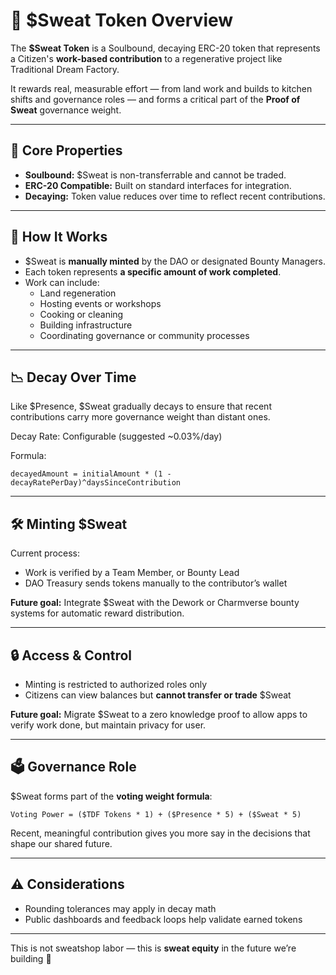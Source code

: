 # 💪 $Sweat Token Overview

The **$Sweat Token** is a Soulbound, decaying ERC-20 token that represents a Citizen's **work-based contribution** to a regenerative project like Traditional Dream Factory.

It rewards real, measurable effort — from land work and builds to kitchen shifts and governance roles — and forms a critical part of the **Proof of Sweat** governance weight.

---

## 🧬 Core Properties
- **Soulbound:** $Sweat is non-transferrable and cannot be traded.
- **ERC-20 Compatible:** Built on standard interfaces for integration.
- **Decaying:** Token value reduces over time to reflect recent contributions.

---

## 🔧 How It Works
- $Sweat is **manually minted** by the DAO or designated Bounty Managers.
- Each token represents **a specific amount of work completed**.
- Work can include:
  - Land regeneration
  - Hosting events or workshops
  - Cooking or cleaning
  - Building infrastructure
  - Coordinating governance or community processes

---

## 📉 Decay Over Time
Like $Presence, $Sweat gradually decays to ensure that recent contributions carry more governance weight than distant ones.

Decay Rate: Configurable (suggested ~0.03%/day)

Formula:
```text
decayedAmount = initialAmount * (1 - decayRatePerDay)^daysSinceContribution
```

---

## 🛠 Minting $Sweat
Current process:
- Work is verified by a Team Member, or Bounty Lead
- DAO Treasury sends tokens manually to the contributor’s wallet

**Future goal:** Integrate $Sweat with the Dework or Charmverse bounty systems for automatic reward distribution.

---

## 🔒 Access & Control
- Minting is restricted to authorized roles only
- Citizens can view balances but **cannot transfer or trade** $Sweat

**Future goal:** Migrate $Sweat to a zero knowledge proof to allow apps to verify work done, but maintain privacy for user.

---

## 🗳 Governance Role
$Sweat forms part of the **voting weight formula**:
```text
Voting Power = ($TDF Tokens * 1) + ($Presence * 5) + ($Sweat * 5)
```

Recent, meaningful contribution gives you more say in the decisions that shape our shared future.

---

## ⚠️ Considerations
- Rounding tolerances may apply in decay math
- Public dashboards and feedback loops help validate earned tokens

---

This is not sweatshop labor — this is **sweat equity** in the future we’re building 🌱
